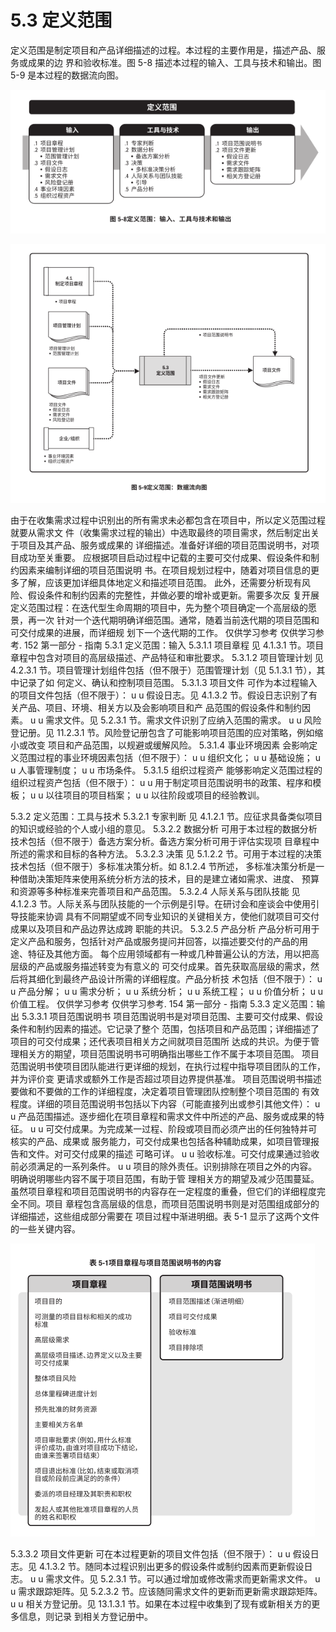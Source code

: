 # 5.3 定义范围
定义范围是制定项目和产品详细描述的过程。本过程的主要作用是，描述产品、服务或成果的边
界和验收标准。图 5-8 描述本过程的输入、工具与技术和输出。图 5-9 是本过程的数据流向图。

![](/img/20190830144718.png)

![](/img/20190830144732.png)

由于在收集需求过程中识别出的所有需求未必都包含在项目中，所以定义范围过程就要从需求文
件（收集需求过程的输出）中选取最终的项目需求，然后制定出关于项目及其产品、服务或成果的
详细描述。准备好详细的项目范围说明书，对项目成功至关重要。
应根据项目启动过程中记载的主要可交付成果、假设条件和制约因素来编制详细的项目范围说明
书。在项目规划过程中，随着对项目信息的更多了解，应该更加详细具体地定义和描述项目范围。
此外，还需要分析现有风险、假设条件和制约因素的完整性，并做必要的增补或更新。需要多次反
复开展定义范围过程：在迭代型生命周期的项目中，先为整个项目确定一个高层级的愿景，再一次
针对一个迭代期明确详细范围。通常，随着当前迭代期的项目范围和可交付成果的进展，而详细规
划下一个迭代期的工作。
仅供学习参考 仅供学习参考.
152  第一部分 - 指南
5.3.1 定义范围：输入
5.3.1.1 项目章程
见 4.1.3.1 节。项目章程中包含对项目的高层级描述、产品特征和审批要求。
5.3.1.2 项目管理计划
见 4.2.3.1 节。项目管理计划组件包括（但不限于）范围管理计划（见 5.1.3.1 节），其中记录了如
何定义、确认和控制项目范围。
5.3.1.3 项目文件
可作为本过程输入的项目文件包括（但不限于）：
u u 假设日志。见 4.1.3.2 节。假设日志识别了有关产品、项目、环境、相关方以及会影响项目和产
品范围的假设条件和制约因素。
u u 需求文件。见 5.2.3.1 节。需求文件识别了应纳入范围的需求。
u u 风险登记册。见 11.2.3.1 节。风险登记册包含了可能影响项目范围的应对策略，例如缩小或改变
项目和产品范围，以规避或缓解风险。
5.3.1.4 事业环境因素
会影响定义范围过程的事业环境因素包括（但不限于）：
u u 组织文化；
u u 基础设施；
u u 人事管理制度；
u u 市场条件。
5.3.1.5 组织过程资产
能够影响定义范围过程的组织过程资产包括（但不限于）：
u u 用于制定项目范围说明书的政策、程序和模板；
u u 以往项目的项目档案；
u u 以往阶段或项目的经验教训。

5.3.2 定义范围：工具与技术
5.3.2.1 专家判断
见 4.1.2.1 节。应征求具备类似项目的知识或经验的个人或小组的意见。
5.3.2.2 数据分析
可用于本过程的数据分析技术包括（但不限于）备选方案分析。备选方案分析可用于评估实现项
目章程中所述的需求和目标的各种方法。
5.3.2.3 决策
见 5.1.2.2 节。可用于本过程的决策技术包括（但不限于）多标准决策分析。如 8.1.2.4 节所述，
多标准决策分析是一种借助决策矩阵来使用系统分析方法的技术，目的是建立诸如需求、进度、
预算和资源等多种标准来完善项目和产品范围。
5.3.2.4 人际关系与团队技能
见 4.1.2.3 节。人际关系与团队技能的一个示例是引导。在研讨会和座谈会中使用引导技能来协调
具有不同期望或不同专业知识的关键相关方，使他们就项目可交付成果以及项目和产品边界达成跨
职能的共识。
5.3.2.5 产品分析
产品分析可用于定义产品和服务，包括针对产品或服务提问并回答，以描述要交付的产品的用
途、特征及其他方面。
每个应用领域都有一种或几种普遍公认的方法，用以把高层级的产品或服务描述转变为有意义的
可交付成果。首先获取高层级的需求，然后将其细化到最终产品设计所需的详细程度。产品分析技
术包括（但不限于）：
u u 产品分解；
u u 需求分析；
u u 系统分析；
u u 系统工程；
u u 价值分析；
u u 价值工程。
仅供学习参考 仅供学习参考.
154  第一部分 - 指南
5.3.3 定义范围：输出
5.3.3.1 项目范围说明书
项目范围说明书是对项目范围、主要可交付成果、假设条件和制约因素的描述。它记录了整个
范围，包括项目和产品范围；详细描述了项目的可交付成果；还代表项目相关方之间就项目范围所
达成的共识。为便于管理相关方的期望，项目范围说明书可明确指出哪些工作不属于本项目范围。
项目范围说明书使项目团队能进行更详细的规划，在执行过程中指导项目团队的工作，并为评价变
更请求或额外工作是否超过项目边界提供基准。
项目范围说明书描述要做和不要做的工作的详细程度，决定着项目管理团队控制整个项目范围的
有效程度。详细的项目范围说明书包括以下内容（可能直接列出或参引其他文件）：
u u 产品范围描述。逐步细化在项目章程和需求文件中所述的产品、服务或成果的特征。
u u 可交付成果。为完成某一过程、阶段或项目而必须产出的任何独特并可核实的产品、成果或
服务能力，可交付成果也包括各种辅助成果，如项目管理报告和文件。对可交付成果的描述
可略可详。
u u 验收标准。可交付成果通过验收前必须满足的一系列条件。
u u 项目的除外责任。识别排除在项目之外的内容。明确说明哪些内容不属于项目范围，有助于管
理相关方的期望及减少范围蔓延。
虽然项目章程和项目范围说明书的内容存在一定程度的重叠，但它们的详细程度完全不同。项目
章程包含高层级的信息，而项目范围说明书则是对范围组成部分的详细描述，这些组成部分需要在
项目过程中渐进明细。表 5-1 显示了这两个文件的一些关键内容。

![](/img/20190830144811.png)

5.3.3.2 项目文件更新
可在本过程更新的项目文件包括（但不限于）：
u u 假设日志。见 4.1.3.2 节。随同本过程识别出更多的假设条件或制约因素而更新假设日志。
u u 需求文件。见 5.2.3.1 节。可以通过增加或修改需求而更新需求文件。
u u 需求跟踪矩阵。见 5.2.3.2 节。应该随同需求文件的更新而更新需求跟踪矩阵。
u u 相关方登记册。见 13.1.3.1 节。如果在本过程中收集到了现有或新相关方的更多信息，则记录
到相关方登记册中。

